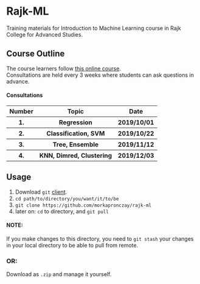 # Rajk-ML

Training materials for Introduction to Machine Learning course in Rajk College for Advanced Studies.

## Course Outline

The course learners follow <a href=https://www.udemy.com/course/machine-learning-course-with-python/> this online course</a>.<br>
Consultations are held every 3 weeks where students can ask questions in advance.

#### Consultations

<table>
  <tr>
    <th> Number </th>
    <th> Topic </th>
    <th> Date </th>
  </tr>
  <tr>
    <th> 1. </th>
    <th> Regression </th>
    <th> 2019/10/01 </th>
  </tr>
  <tr>
    <th> 2. </th>
    <th> Classification, SVM </th>
    <th> 2019/10/22 </th>
  </tr>
  <tr>
    <th> 3. </th>
    <th> Tree, Ensemble </th>
    <th> 2019/11/12  </th>
  </tr>
  <tr>
    <th> 4. </th>
    <th> KNN, Dimred, Clustering </th>
    <th> 2019/12/03 </th>
  </tr>
</table>

## Usage

1. Download `git` <a href=https://git-scm.com/download/win>client</a>.
2. `cd path/to/directory/you/want/it/to/be` 
3. `git clone https://github.com/morkapronczay/rajk-ml`
4. later on: `cd` to directory, and `git pull`
  
#### NOTE:
If you make changes to this directory, you need to `git stash` your changes in your local directory to be able to pull from remote.

### OR:
Download as `.zip` and manage it yourself.
